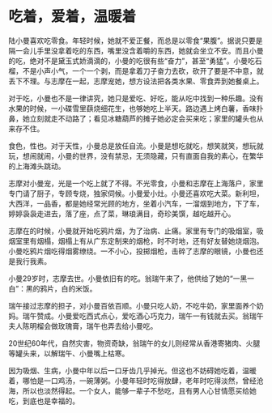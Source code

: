 # 吃着，爱着，温暖着

陆小曼喜欢吃零食。年轻时候，她就不爱正餐，而总是以零食“果腹”。据说只要是隔一会儿手里没拿着吃的东西，嘴里没含着嚼的东西，她就会坐立不安。而且小曼的吃，绝对不是黛玉式娇滴滴的，小曼的吃很有些“奋力”，甚至“勇猛”。小曼吃石榴，不是小声小气，一个一个剥，而是拿着刀子奋力去砍，砍开了要是不中意，就丢下不理。与志摩在一起，志摩宠她，想方设法把各类水果、零食弄到她餐桌上。 

对于吃，小曼也不是一律讲究，她只是爱吃、好吃，能从吃中找到一种乐趣。没有水果的时候，一小碟雪里蕻烧细花生，也够她吃上半天。路边遇上烤白薯，香味扑鼻，她立刻就走不动路了；看见冰糖葫芦的摊子她必定会买来吃；家里的罐头也从来存不住。 

食色，性也。对于天性，小曼总是放任自流。小曼是想吃就吃，想笑就笑，想玩就玩，想闹就闹，小曼的世界，没有禁忌，无须隐藏，只有直面自我的素心，在繁华的上海滩头跳动。 

志摩对小曼宠，光是一个吃上就了不得。不光零食，小曼和志摩在上海落户，家里专门请了厨子，专顾专烧，独家伺候。小曼爱小灶。小曼还喜欢吃大菜。新利坦，大西洋，一品香，都是她经常光顾的地方，坐着小汽车，一溜烟到地方，下了车，婷婷袅袅走进去，落了座，点了菜，琳琅满目，奇珍美馔，越吃越开心。 

志摩在的时候，小曼就开始吃鸦片烟，为了治病、止痛。家里有专门的吸烟室，吸烟室里有烟榻，烟榻上有从广东定制来的烟枪，时不时地，还有好友替她烧烟泡。小曼吃鸦片烟吃得烟雾缭绕。一不小心，投掷烟枪，击碎了志摩的眼镜，小曼也还是我行我素。 

小曼29岁时，志摩去世。小曼依旧有的吃。翁瑞午来了，他供给了她的“一黑一白”：黑的鸦片，白的米饭。 

瑞午接过志摩的担子，对小曼百依百顺。小曼只吃人奶，不吃牛奶，家里面养个奶妈。瑞午赞成。小曼爱吃西式点心，爱吃酒心巧克力，瑞午一有钱就去买。翁瑞午夫人陈明榴会做玫瑰膏，瑞午也弄去给小曼吃。 

20世纪60年代，自然灾害，物资奇缺，翁瑞午的女儿则经常从香港寄猪肉、火腿等罐头来，以解瑞午、小曼嘴上枯寒。 

因为吸烟、生病，小曼中年以后一口牙齿几乎掉光。但这也不妨碍她吃着，温暖着，哪怕是一口鸡汤，一碗薄粥。小曼年轻时吃得放肆，老年时吃得淡然，曾经沧海，所以也淡然得起。一个女人，能够一辈子不愁吃，且有男人心甘情愿买给她吃，到底也是幸福的。